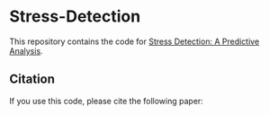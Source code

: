 # Stress-Detection
This repository contains the code for [Stress Detection: A Predictive Analysis](https://ieeexplore.ieee.org/document/9544609).

## Citation
If you use this code, please cite the following paper:
